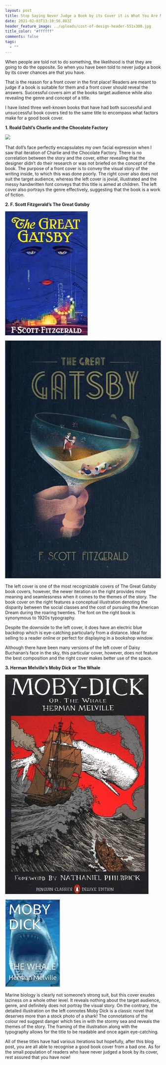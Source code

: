 ```yaml
---
layout: post
title: Stop Saying Never Judge a Book by its Cover it is What You Are Meant to Do!
date: 2021-02-03T13:10:56.883Z
header_feature_image: ../uploads/cost-of-design-header-551x300.jpg
title_color: "#ffffff"
comments: false
tags:
  - ""
---
```

When people are told not to do something, the likelihood is that they are going to do the opposite. So when you have been told to never judge a book by its cover chances are that you have.

That is the reason for a front cover in the first place! Readers are meant to judge if a book is suitable for them and a front cover should reveal the answers. Successful covers aim at the books target audience while also revealing the genre and concept of a title. 

I have listed three well-known books that have had both successful and unsuccessful book covers tied to the same title to encompass what factors make for a good book cover.

**1. Roald Dahl’s Charlie and the Chocolate Factory**

![](https://lh6.googleusercontent.com/BZEXgWeDa9bZRYbIHi0Wf9U9HHqkfyMaUBmjudytfsGj3hc5YJSiQfGyUXKIXcCJd2cNW5ZqNzlLICsr7G_AJdtHZVLeeS5PJREnHWih7beZELEH_25hVNqyCFZ5ivUDSlTH94Pi)

That doll’s face perfectly encapsulates my own facial expression when I saw that iteration of Charlie and the Chocolate Factory. There is no correlation between the story and the cover, either revealing that the designer didn’t do their research or was not briefed on the concept of the book. The purpose of a front cover is to convey the visual story of the writing inside, to which this was done poorly. The right cover also does not suit the target audience, whereas the left cover is jovial, illustrated and the messy handwritten font conveys that this title is aimed at children. The left cover also portrays the genre effectively, suggesting that the book is a work of fiction.

**2. F. Scott Fitzgerald’s The Great Gatsby**

![](../uploads/ck-3.jpg)

![](../uploads/joyce-chan-the-great-gatsby-book-design-capilano-university-rgd-award-for-print-design-honourable-mention-cover.jpg)

The left cover is one of the most recognizable covers of The Great Gatsby book covers, however, the newer iteration on the right provides more meaning and seamlessness when it comes to the themes of the story. The book cover on the right features a conceptual illustration denoting the disparity between the social classes and the cost of pursuing the American Dream during the roaring twenties. The font on the right book is synonymous to 1920s typography.

Despite the downside to the left cover, it does have an electric blue backdrop which is eye-catching particularly from a distance. Ideal for selling to a reader online or perfect for displaying in a bookshop window.

Although there have been many versions of the left cover of Daisy Buchanan’s face in the sky, this particular cover, however, does not feature the best composition and the right cover makes better use of the space.

**3. Herman Melville’s Moby Dick or The Whale**

![](../uploads/3105954_1_ftc.jpg)

![](../uploads/download.jpg)

Marine biology is clearly not someone’s strong suit, but this cover exudes laziness on a whole other level. It reveals nothing about the target audience, genre, and definitely does not portray the visual story. On the contrary, the detailed illustration on the left connotes Moby Dick is a classic novel that deserves more than a stock photo of a shark! The connotations of the colour red suggest danger which ties in with the stormy sea and reveals the themes of the story. The framing of the illustration along with the typography allows for the title to be readable and once again eye-catching.

All of these titles have had various iterations but hopefully, after this blog post, you are all able to recognise a good book cover from a bad one. As for the small population of readers who have never judged a book by its cover, rest assured that you have now!